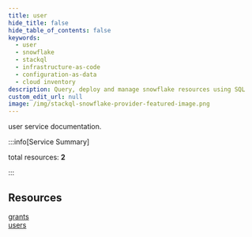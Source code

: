 ```yaml
---
title: user
hide_title: false
hide_table_of_contents: false
keywords:
  - user
  - snowflake
  - stackql
  - infrastructure-as-code
  - configuration-as-data
  - cloud inventory
description: Query, deploy and manage snowflake resources using SQL
custom_edit_url: null
image: /img/stackql-snowflake-provider-featured-image.png
---
```


user service documentation.

:::info[Service Summary]

total resources: __2__  

:::

## Resources
<div class="row">
<div class="providerDocColumn">
<a href="/services/user/grants/">grants</a>
</div>
<div class="providerDocColumn">
<a href="/services/user/users/">users</a>
</div>
</div>